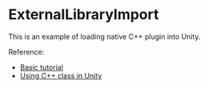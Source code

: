 ExternalLibraryImport
===
This is an example of loading native C++ plugin into Unity.

Reference:
- [Basic tutorial](https://levelup.gitconnected.com/integrating-native-c-c-libraries-with-unity-as-plugins-a-step-by-step-guide-17ad70c2e3b4)
- [Using C++ class in Unity](https://answers.unity.com/questions/1200157/nonstatic-extern-functions-from-dll-plugin-import.html)